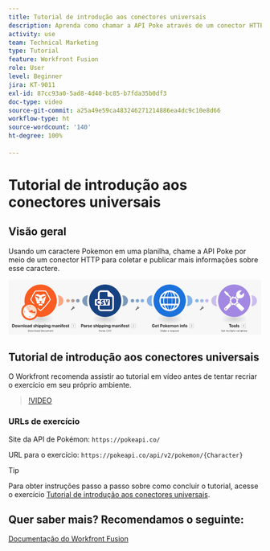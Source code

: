 ```yaml
---
title: Tutorial de introdução aos conectores universais
description: Aprenda como chamar a API Poke através de um conector HTTP para coletar e postar informações sobre um personagem Pokémon, tudo sem sair do  [!DNL Adobe Workfront Fusion].
activity: use
team: Technical Marketing
type: Tutorial
feature: Workfront Fusion
role: User
level: Beginner
jira: KT-9011
exl-id: 87cc93a0-5ad8-4d40-bc85-b7fda35b0df3
doc-type: video
source-git-commit: a25a49e59ca483246271214886ea4dc9c10e8d66
workflow-type: ht
source-wordcount: '140'
ht-degree: 100%

---
```


# Tutorial de introdução aos conectores universais

## Visão geral

Usando um caractere Pokemon em uma planilha, chame a API Poke por meio de um conector HTTP para coletar e publicar mais informações sobre esse caractere.

![Uma imagem do cenário do Fusion](assets/universal-connectors-and-routing-1.png)

## Tutorial de introdução aos conectores universais

O Workfront recomenda assistir ao tutorial em vídeo antes de tentar recriar o exercício em seu próprio ambiente.

>[!VIDEO](https://video.tv.adobe.com/v/335270/?quality=12&learn=on)

### URLs de exercício

Site da API de Pokémon: `https://pokeapi.co/`

URL para o exercício: `https://pokeapi.co/api/v2/pokemon/{Character}`

>[!TIP]
>
>Para obter instruções passo a passo sobre como concluir o tutorial, acesse o exercício [Tutorial de introdução aos conectores universais](https://experienceleague.adobe.com/docs/workfront-learn/tutorials-workfront/fusion/exercises/introduction-to-universal-connectors.html?lang=pt-BR).


## Quer saber mais? Recomendamos o seguinte:

[Documentação do Workfront Fusion](https://experienceleague.adobe.com/docs/workfront/using/adobe-workfront-fusion/workfront-fusion-2.html?lang=br)
